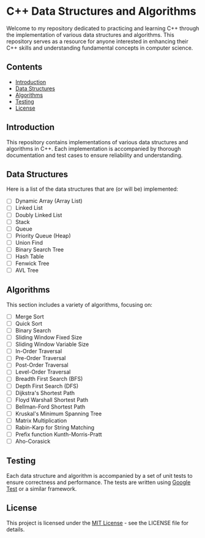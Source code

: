 # C++ Data Structures and Algorithms

Welcome to my repository dedicated to practicing and learning C++ through the implementation of various data structures and algorithms. This repository serves as a resource for anyone interested in enhancing their C++ skills and understanding fundamental concepts in computer science.

## Contents

- [Introduction](#introduction)
- [Data Structures](#data-structures)
- [Algorithms](#algorithms)
- [Testing](#testing)
- [License](#license)

## Introduction

This repository contains implementations of various data structures and algorithms in C++. Each implementation is accompanied by thorough documentation and test cases to ensure reliability and understanding.

## Data Structures

Here is a list of the data structures that are (or will be) implemented:

- [ ] Dynamic Array (Array List)
- [ ] Linked List
- [ ] Doubly Linked List
- [ ] Stack
- [ ] Queue
- [ ] Priority Queue (Heap)
- [ ] Union Find
- [ ] Binary Search Tree
- [ ] Hash Table
- [ ] Fenwick Tree
- [ ] AVL Tree

## Algorithms

This section includes a variety of algorithms, focusing on:

- [ ] Merge Sort
- [ ] Quick Sort
- [ ] Binary Search
- [ ] Sliding Window Fixed Size
- [ ] Sliding Window Variable Size
- [ ] In-Order Traversal
- [ ] Pre-Order Traversal
- [ ] Post-Order Traversal
- [ ] Level-Order Traversal
- [ ] Breadth First Search (BFS)
- [ ] Depth First Search (DFS)
- [ ] Dijkstra's Shortest Path
- [ ] Floyd Warshall Shortest Path
- [ ] Bellman-Ford Shortest Path
- [ ] Kruskal's Minimum Spanning Tree
- [ ] Matrix Multiplication
- [ ] Rabin-Karp for String Matching
- [ ] Prefix function Kunth-Morris-Pratt
- [ ] Aho-Corasick

## Testing

Each data structure and algorithm is accompanied by a set of unit tests to ensure correctness and performance. The tests are written using [Google Test](https://github.com/google/googletest) or a similar framework.

## License

This project is licensed under the [MIT License](LICENSE) - see the LICENSE file for details.